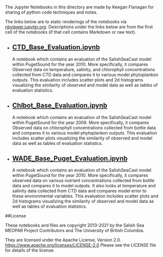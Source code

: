 The Jupyter Notebooks in this directory are made by Keegan Flanagan
for sharing of python code techniques and notes.

The links below are to static renderings of the notebooks via
[nbviewer.jupyter.org](https://nbviewer.jupyter.org/).
Descriptions under the links below are from the first cell of the notebooks
(if that cell contains Markdown or raw text).

* ## [CTD_Base_Evaluation.ipynb](https://nbviewer.jupyter.org/github/SalishSeaCast/analysis-keegan/blob/master/notebooks/Evaluations/CTD_Base_Evaluation.ipynb)  
    
    A notebook which contains an evaluation of the SalishSeaCast model within PugetSound for the year 2010. More specifically, it compares Observed data on temperature, salinity, and chlorophyll concentrations  collected from CTD data and compares it to various model phytoplankon outputs. This evaluation includes scatter plots and 2d histograms visualizing the similarity of observed and model data as well as tables of evaluation statistics. 

* ## [Chlbot_Base_Evaluation.ipynb](https://nbviewer.jupyter.org/github/SalishSeaCast/analysis-keegan/blob/master/notebooks/Evaluations/Chlbot_Base_Evaluation.ipynb)  
    
    A notebook which contains an evaluation of the SalishSeaCast model within PugetSound for the year 2009. More specifically, it compares Observed data on chlorophyll concentrations collected from bottle data and compares it to various model phytoplankon outputs. This evaluation includes scatter plots visualizing the similarity of observed and model data as well as tables of evaluation statistics.

* ## [WADE_Base_Puget_Evaluation.ipynb](https://nbviewer.jupyter.org/github/SalishSeaCast/analysis-keegan/blob/master/notebooks/Evaluations/WADE_Base_Puget_Evaluation.ipynb)  
    
    A notebook which contains an evaluation of the SalishSeaCast model within PugetSound for the year 2010. More specifically, it compares observed data on various nutrient concentrations collected from bottle data and compares it to model outputs. It also looks at temperature and salinity data collected from CTD data and compares model error to these environmental variables. This evaluation includes scatter plots and 2d histograms visualizing the similarity of observed and model data as well as tables of evaluation statistics.


##License

These notebooks and files are copyright 2013-2021
by the Salish Sea MEOPAR Project Contributors
and The University of British Columbia.

They are licensed under the Apache License, Version 2.0.
https://www.apache.org/licenses/LICENSE-2.0
Please see the LICENSE file for details of the license.
